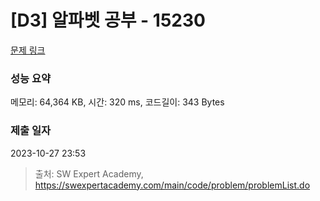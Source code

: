 # [D3] 알파벳 공부 - 15230 

[문제 링크](https://swexpertacademy.com/main/code/problem/problemDetail.do?contestProbId=AYLnMQT6vPADFATf) 

### 성능 요약

메모리: 64,364 KB, 시간: 320 ms, 코드길이: 343 Bytes

### 제출 일자

2023-10-27 23:53



> 출처: SW Expert Academy, https://swexpertacademy.com/main/code/problem/problemList.do